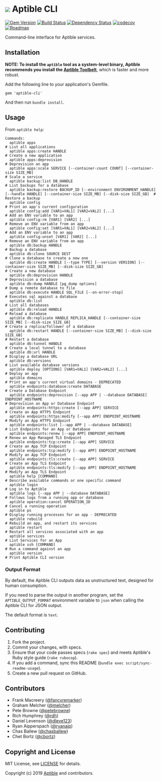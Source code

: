 # ![](https://raw.github.com/aptible/straptible/master/lib/straptible/rails/templates/public.api/icon-60px.png) Aptible CLI

[![Gem Version](https://badge.fury.io/rb/aptible-cli.png)](https://rubygems.org/gems/aptible-cli)
[![Build Status](https://travis-ci.org/aptible/aptible-cli.png?branch=master)](https://travis-ci.org/aptible/aptible-cli)
[![Dependency Status](https://gemnasium.com/aptible/aptible-cli.png)](https://gemnasium.com/aptible/aptible-cli)
[![codecov](https://codecov.io/gh/aptible/aptible-cli/branch/master/graph/badge.svg)](https://codecov.io/gh/aptible/aptible-cli)
[![Roadmap](https://badge.waffle.io/aptible/aptible-cli.svg?label=ready&title=roadmap)](http://waffle.io/aptible/aptible-cli)

Command-line interface for Aptible services.

## Installation

**NOTE: To install the `aptible` tool as a system-level binary, Aptible
recommends you install the
[Aptible Toolbelt](https://support.aptible.com/toolbelt/)**, which is faster
and more robust.

Add the following line to your application's Gemfile.

    gem 'aptible-cli'

And then run `bundle install`.


## Usage

From `aptible help`:

<!-- BEGIN USAGE -->
```
Commands:
  aptible apps                                                                                                                            # List all applications
  aptible apps:create HANDLE                                                                                                              # Create a new application
  aptible apps:deprovision                                                                                                                # Deprovision an app
  aptible apps:scale SERVICE [--container-count COUNT] [--container-size SIZE_MB]                                                         # Scale a service
  aptible backup:list DB_HANDLE                                                                                                           # List backups for a database
  aptible backup:restore BACKUP_ID [--environment ENVIRONMENT_HANDLE] [--handle HANDLE] [--container-size SIZE_MB] [--disk-size SIZE_GB]  # Restore a backup
  aptible config                                                                                                                          # Print an app's current configuration
  aptible config:add [VAR1=VAL1] [VAR2=VAL2] [...]                                                                                        # Add an ENV variable to an app
  aptible config:rm [VAR1] [VAR2] [...]                                                                                                   # Remove an ENV variable from an app
  aptible config:set [VAR1=VAL1] [VAR2=VAL2] [...]                                                                                        # Add an ENV variable to an app
  aptible config:unset [VAR1] [VAR2] [...]                                                                                                # Remove an ENV variable from an app
  aptible db:backup HANDLE                                                                                                                # Backup a database
  aptible db:clone SOURCE DEST                                                                                                            # Clone a database to create a new one
  aptible db:create HANDLE [--type TYPE] [--version VERSION] [--container-size SIZE_MB] [--disk-size SIZE_GB]                             # Create a new database
  aptible db:deprovision HANDLE                                                                                                           # Deprovision a database
  aptible db:dump HANDLE [pg_dump options]                                                                                                # Dump a remote database to file
  aptible db:execute HANDLE SQL_FILE [--on-error-stop]                                                                                    # Executes sql against a database
  aptible db:list                                                                                                                         # List all databases
  aptible db:reload HANDLE                                                                                                                # Reload a database
  aptible db:replicate HANDLE REPLICA_HANDLE [--container-size SIZE_MB] [--disk-size SIZE_GB]                                             # Create a replica/follower of a database
  aptible db:restart HANDLE [--container-size SIZE_MB] [--disk-size SIZE_GB]                                                              # Restart a database
  aptible db:tunnel HANDLE                                                                                                                # Create a local tunnel to a database
  aptible db:url HANDLE                                                                                                                   # Display a database URL
  aptible db:versions                                                                                                                     # List available database versions
  aptible deploy [OPTIONS] [VAR1=VAL1] [VAR2=VAL2] [...]                                                                                  # Deploy an app
  aptible domains                                                                                                                         # Print an app's current virtual domains - DEPRECATED
  aptible endpoints:database:create DATABASE                                                                                              # Create a Database Endpoint
  aptible endpoints:deprovision [--app APP | --database DATABASE] ENDPOINT_HOSTNAME                                                       # Deprovision an App or Database Endpoint
  aptible endpoints:https:create [--app APP] SERVICE                                                                                      # Create an App HTTPS Endpoint
  aptible endpoints:https:modify [--app APP] ENDPOINT_HOSTNAME                                                                            # Modify an App HTTPS Endpoint
  aptible endpoints:list [--app APP | --database DATABASE]                                                                                # List Endpoints for an App or Database
  aptible endpoints:renew [--app APP] ENDPOINT_HOSTNAME                                                                                   # Renew an App Managed TLS Endpoint
  aptible endpoints:tcp:create [--app APP] SERVICE                                                                                        # Create an App TCP Endpoint
  aptible endpoints:tcp:modify [--app APP] ENDPOINT_HOSTNAME                                                                              # Modify an App TCP Endpoint
  aptible endpoints:tls:create [--app APP] SERVICE                                                                                        # Create an App TLS Endpoint
  aptible endpoints:tls:modify [--app APP] ENDPOINT_HOSTNAME                                                                              # Modify an App TLS Endpoint
  aptible help [COMMAND]                                                                                                                  # Describe available commands or one specific command
  aptible login                                                                                                                           # Log in to Aptible
  aptible logs [--app APP | --database DATABASE]                                                                                          # Follows logs from a running app or database
  aptible operation:cancel OPERATION_ID                                                                                                   # Cancel a running operation
  aptible ps                                                                                                                              # Display running processes for an app - DEPRECATED
  aptible rebuild                                                                                                                         # Rebuild an app, and restart its services
  aptible restart                                                                                                                         # Restart all services associated with an app
  aptible services                                                                                                                        # List Services for an App
  aptible ssh [COMMAND]                                                                                                                   # Run a command against an app
  aptible version                                                                                                                         # Print Aptible CLI version
```
<!-- END USAGE -->

### Output Format

By default, the Aptible CLI outputs data as unstructured text, designed for human consumption.

If you need to parse the output in another program, set the `APTIBLE_OUTPUT_FORMAT` environment variable to `json` when calling the Aptible CLI for JSON output.

The default format is `text`.

## Contributing

1. Fork the project.
1. Commit your changes, with specs.
1. Ensure that your code passes specs (`rake spec`) and meets Aptible's Ruby style guide (`rake rubocop`).
1. If you add a command, sync this README (`bundle exec script/sync-readme-usage`).
1. Create a new pull request on GitHub.

## Contributors

* Frank Macreery ([@fancyremarker](https://github.com/fancyremarker))
* Graham Melcher ([@melcher](https://github.com/melcher))
* Pete Browne ([@petebrowne](https://github.com/petebrowne))
* Rich Humphrey ([@rdh](https://github.com/rdh))
* Daniel Levenson ([@dleve123](https://github.com/dleve123))
* Ryan Aipperspach ([@ryanaip](https://github.com/ryanaip))
* Chas Ballew ([@chasballew](https://github.com/chasballew))
* Chet Bortz ([@cbortz](https://github.com/cbortz))

## Copyright and License

MIT License, see [LICENSE](LICENSE.md) for details.

Copyright (c) 2019 [Aptible](https://www.aptible.com) and contributors.
